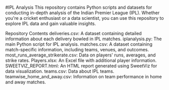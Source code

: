 #IPL Analysis
This repository contains Python scripts and datasets for conducting in-depth analysis of the Indian Premier League (IPL). Whether you're a cricket enthusiast or a data scientist, you can use this repository to explore IPL data and gain valuable insights.

Repository Contents
deliveries.csv: A dataset containing detailed information about each delivery bowled in IPL matches.
iplanalysis.py: The main Python script for IPL analysis.
matches.csv: A dataset containing match-specific information, including teams, venues, and outcomes.
most_runs_average_strikerate.csv: Data on players' runs, averages, and strike rates.
Players.xlsx: An Excel file with additional player information.
SWEETVIZ_REPORT.html: An HTML report generated using SweetViz for data visualization.
teams.csv: Data about IPL teams.
teamwise_home_and_away.csv: Information on team performance in home and away matches.
